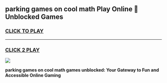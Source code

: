
## parking games on cool math Play Online 👋 Unblocked Games
<h3>
<a href="https://news.freeplayer.one?title=parking_games_on_cool_math&ref=17CMG">CLICK TO PLAY</a></h3>
<hr>

<h3>
<a href="https://news.freeplayer.one?title=parking_games_on_cool_math&ref=17CMG">CLICK 2 PLAY</a>
  
</h3>

<a href="https://news.freeplayer.one?title=parking_games_on_cool_math&ref=17CMG/"><img src="https://clearcache.store/games.png"></a>


**parking games on cool math games unblocked: Your Gateway to Fun and Accessible Online Gaming**
